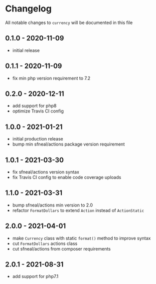 # Changelog

All notable changes to `currency` will be documented in this file


## 0.1.0 - 2020-11-09
- initial release


## 0.1.1 - 2020-11-09
- fix min php version requirement to 7.2


## 0.2.0 - 2020-12-11
- add support for php8
- optimize Travis CI config


## 1.0.0 - 2021-01-21
- initial production release
- bump min sfneal/actions package version requirement


## 1.0.1 - 2021-03-30
- fix sfneal/actions version syntax
- fix Travis CI config to enable code coverage uploads


## 1.1.0 - 2021-03-31
- bump sfneal/actions min version to 2.0
- refactor `FormatDollars` to extend `Action` instead of `ActionStatic`


## 2.0.0 - 2021-04-01
- make `Currency` class with static `format()` method to improve syntax
- cut `FormatDollars` actions class
- cut sfneal/actions from composer requirements
 
 
## 2.0.1 - 2021-08-31
- add support for php7.1
